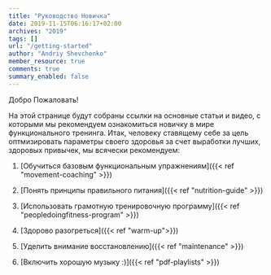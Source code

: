 ```yaml
---
title: "Руководство Новичка"
date: 2019-11-15T06:16:17+02:00
archives: "2019"
tags: []
url: "/getting-started"
author: "Andriy Shevchenko"
member_resource: true
comments: true
summary_enabled: false
---
```


Добро Пожаловать!

На этой странице будут собраны cсылки на основные статьи и видео,
с которыми мы рекомендуем ознакомиться новичку в мире функционального
тренинга. Итак, человеку ставящему себе за цель оптмизировать параметры
своего здоровья за счет выработки лучших, здоровых привычек, мы всячески
рекомендуем:

<!--1. Осознать все основные факторы здоровья-->

1. [Обучиться базовым функциональным упражнениям]({{< ref "movement-coaching" >}})

2. [Понять принципы правильного питания]({{< ref "nutrition-guide" >}})

3. [Использовать грамотную тренировочную программу]({{< ref "peopledoingfitness-program" >}})

4. [Здорово разогреться]({{< ref "warm-up">}})

<!--4. [Грамотно структурировать тренировочный день]({{< ref "training-day-structure" >}})-->

5. [Уделить внимание восстановлению]({{< ref "maintenance" >}})

<!--Подобрать экипировку и оборудование-->

6. [Включить хорошую музыку :)]({{< ref "pdf-playlists" >}})

<!--Отслеживать прогресс-->



